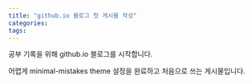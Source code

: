```yaml
---
title: "github.io 블로그 첫 게시물 작성"
categories:
tags:
---
```


공부 기록을 위해 github.io 블로그를 시작합니다.

어렵게 minimal-mistakes theme 설정을 완료하고 처음으로 쓰는 게시물입니다.
